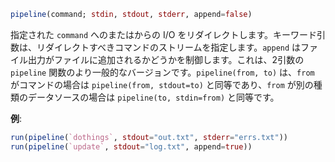 ```julia
pipeline(command; stdin, stdout, stderr, append=false)
```

指定された `command` へのまたはからの I/O をリダイレクトします。キーワード引数は、リダイレクトすべきコマンドのストリームを指定します。`append` はファイル出力がファイルに追加されるかどうかを制御します。これは、2引数の `pipeline` 関数のより一般的なバージョンです。`pipeline(from, to)` は、`from` がコマンドの場合は `pipeline(from, stdout=to)` と同等であり、`from` が別の種類のデータソースの場合は `pipeline(to, stdin=from)` と同等です。

**例**:

```julia
run(pipeline(`dothings`, stdout="out.txt", stderr="errs.txt"))
run(pipeline(`update`, stdout="log.txt", append=true))
```
